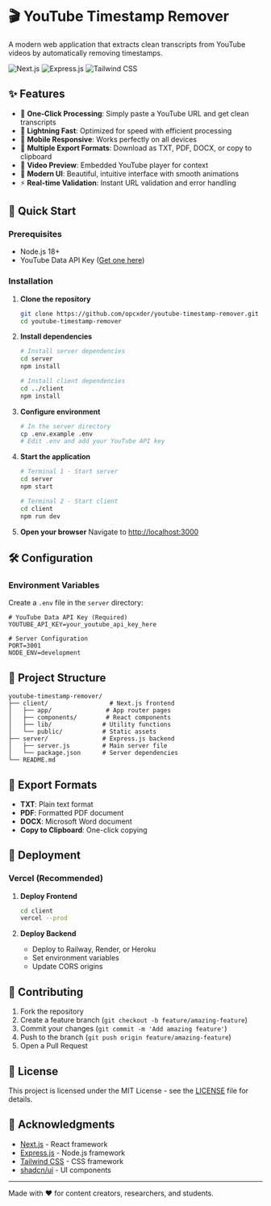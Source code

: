 # 🎬 YouTube Timestamp Remover

A modern web application that extracts clean transcripts from YouTube videos by automatically removing timestamps.

![Next.js](https://img.shields.io/badge/Next.js-14.2.5-black?style=for-the-badge&logo=next.js)
![Express.js](https://img.shields.io/badge/Express.js-4.19.2-green?style=for-the-badge&logo=express)
![Tailwind CSS](https://img.shields.io/badge/Tailwind_CSS-3.4.1-blue?style=for-the-badge&logo=tailwind-css)

## ✨ Features

- 🎯 **One-Click Processing**: Simply paste a YouTube URL and get clean transcripts
- 🚀 **Lightning Fast**: Optimized for speed with efficient processing
- 📱 **Mobile Responsive**: Works perfectly on all devices
- 💾 **Multiple Export Formats**: Download as TXT, PDF, DOCX, or copy to clipboard
- 🎥 **Video Preview**: Embedded YouTube player for context
- 🎨 **Modern UI**: Beautiful, intuitive interface with smooth animations
- ⚡ **Real-time Validation**: Instant URL validation and error handling

## 🚀 Quick Start

### Prerequisites

- Node.js 18+
- YouTube Data API Key ([Get one here](https://console.developers.google.com/))

### Installation

1. **Clone the repository**
   ```bash
   git clone https://github.com/opcxder/youtube-timestamp-remover.git
   cd youtube-timestamp-remover
   ```

2. **Install dependencies**
   ```bash
   # Install server dependencies
   cd server
   npm install
   
   # Install client dependencies
   cd ../client
   npm install
   ```

3. **Configure environment**
   ```bash
   # In the server directory
   cp .env.example .env
   # Edit .env and add your YouTube API key
   ```

4. **Start the application**
   ```bash
   # Terminal 1 - Start server
   cd server
   npm start
   
   # Terminal 2 - Start client
   cd client
   npm run dev
   ```

5. **Open your browser**
   Navigate to [http://localhost:3000](http://localhost:3000)

## 🛠️ Configuration

### Environment Variables

Create a `.env` file in the `server` directory:

```env
# YouTube Data API Key (Required)
YOUTUBE_API_KEY=your_youtube_api_key_here

# Server Configuration
PORT=3001
NODE_ENV=development
```

## 📁 Project Structure

```
youtube-timestamp-remover/
├── client/                 # Next.js frontend
│   ├── app/               # App router pages
│   ├── components/        # React components
│   ├── lib/              # Utility functions
│   └── public/           # Static assets
├── server/               # Express.js backend
│   ├── server.js         # Main server file
│   └── package.json      # Server dependencies
└── README.md
```

## 🎨 Export Formats

- **TXT**: Plain text format
- **PDF**: Formatted PDF document
- **DOCX**: Microsoft Word document
- **Copy to Clipboard**: One-click copying

## 🚀 Deployment

### Vercel (Recommended)

1. **Deploy Frontend**
   ```bash
   cd client
   vercel --prod
   ```

2. **Deploy Backend**
   - Deploy to Railway, Render, or Heroku
   - Set environment variables
   - Update CORS origins

## 🤝 Contributing

1. Fork the repository
2. Create a feature branch (`git checkout -b feature/amazing-feature`)
3. Commit your changes (`git commit -m 'Add amazing feature'`)
4. Push to the branch (`git push origin feature/amazing-feature`)
5. Open a Pull Request

## 📝 License

This project is licensed under the MIT License - see the [LICENSE](LICENSE) file for details.

## 🙏 Acknowledgments

- [Next.js](https://nextjs.org/) - React framework
- [Express.js](https://expressjs.com/) - Node.js framework
- [Tailwind CSS](https://tailwindcss.com/) - CSS framework
- [shadcn/ui](https://ui.shadcn.com/) - UI components

---

Made with ❤️ for content creators, researchers, and students.